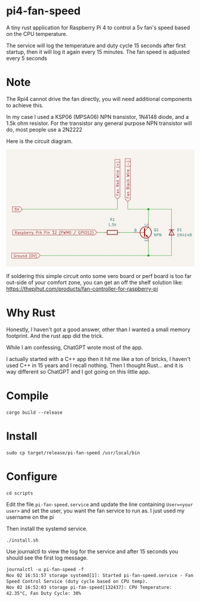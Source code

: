 # pi4-fan-speed
A tiny rust application for Raspberry Pi 4 to control a 5v 
fan's speed based on the CPU temperature.

The service will log the temperature and duty cycle 15 seconds
after first startup, then it will log it again every 15 minutes.
The fan speed is adjusted every 5 seconds

# Note
The Rpi4 cannot drive the fan directly, you will need additional components to achieve this.

In my case I used a KSP06 (MPSA06) NPN transistor, 1N4148 diode, and a 1.5k ohm resistor.
For the transistor any general purpose NPN transistor will do, most people use a 2N2222

Here is the circuit diagram.

![Circuit Diagram](https://github.com/charles74/pi4-fan-speed/blob/main/circuit.png?raw=true)

If soldering this simple circuit onto some vero board or 
perf board is too far out-side of your comfort zone,
you can get an off the shelf solution like: https://thepihut.com/products/fan-controller-for-raspberry-pi

# Why Rust
Honestly, I haven't got a good answer, other than I wanted
a small memory footprint. And the rust app
did the trick.

While I am confessing, ChatGPT wrote most of the app.

I actually started with a C++ app then it hit me like a ton 
of bricks, I haven't used C++ in 15 years and I recall nothing.
Then I thought Rust... and it is way different so ChatGPT and I
got going on this little app.

# Compile

```shell
cargo build --release
```

# Install

```shell
sudo cp target/release/pi-fan-speed /usr/local/bin
```

# Configure

```shell
cd scripts
```
Edit the file `pi-fan-speed.service` and update the line 
containing `User=<your user>` and set the user, you want the 
fan service to run as. I just used my username on the pi

Then install the systemd service.
```shell
./install.sh
```
Use journalctl to view the log for the service and after 15 
seconds you should see the first log message.

```shell
journalctl -u pi-fan-speed -f
Nov 02 16:51:57 storage systemd[1]: Started pi-fan-speed.service - Fan Speed Control Service (duty cycle based on CPU temp).
Nov 02 16:52:03 storage pi-fan-speed[132437]: CPU Temperature: 42.35°C, Fan Duty Cycle: 30%
```
